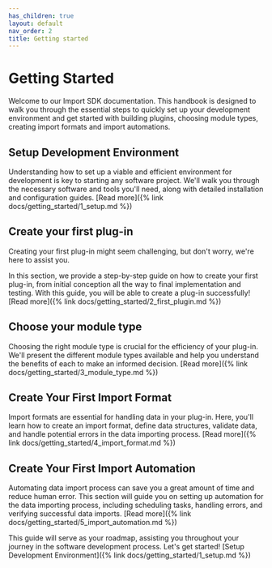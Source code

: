 ```yaml
---
has_children: true
layout: default
nav_order: 2
title: Getting started
---
```


# Getting Started
Welcome to our Import SDK documentation. This handbook is designed to walk you through the essential steps to quickly set up your development environment and get started with building plugins, choosing module types, creating import formats and import automations.

## Setup Development Environment
Understanding how to set up a viable and efficient environment for development is key to starting any software project. We'll walk you through the necessary software and tools you'll need, along with detailed installation and configuration guides.
[Read more]({% link docs/getting_started/1_setup.md %})

## Create your first plug-in
Creating your first plug-in might seem challenging, but don't worry, we're here to assist you.

In this section, we provide a step-by-step guide on how to create your first plug-in, from initial conception all the way to final implementation and testing. With this guide, you will be able to create a plug-in successfully!
[Read more]({% link docs/getting_started/2_first_plugin.md %})

## Choose your module type
Choosing the right module type is crucial for the efficiency of your plug-in. We'll present the different module types available and help you understand the benefits of each to make an informed decision.
[Read more]({% link docs/getting_started/3_module_type.md %})

## Create Your First Import Format
Import formats are essential for handling data in your plug-in. Here, you'll learn how to create an import format, define data structures, validate data, and handle potential errors in the data importing process.
[Read more]({% link docs/getting_started/4_import_format.md %})

## Create Your First Import Automation
Automating data import process can save you a great amount of time and reduce human error. This section will guide you on setting up automation for the data importing process, including scheduling tasks, handling errors, and verifying successful data imports.
[Read more]({% link docs/getting_started/5_import_automation.md %})

This guide will serve as your roadmap, assisting you throughout your journey in the software development process. Let's get started!
[Setup Development Environment]({% link docs/getting_started/1_setup.md %})